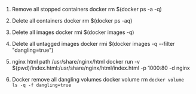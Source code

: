 1. Remove all stopped containers
docker rm $(docker ps -a -q)

2. Delete all containers
docker rm $(docker ps -aq)

3. Delete all images
docker rmi $(docker images -q)

4. Delete all untagged images
docker rmi $(docker images -q --filter "dangling=true")

5. nginx html path 
/usr/share/nginx/html
docker run -v $(pwd)/index.html:/usr/share/nginx/html/index.html -p 1000:80 -d nginx

6. Docker remove all dangling volumes
docker volume rm `docker volume ls -q -f dangling=true`